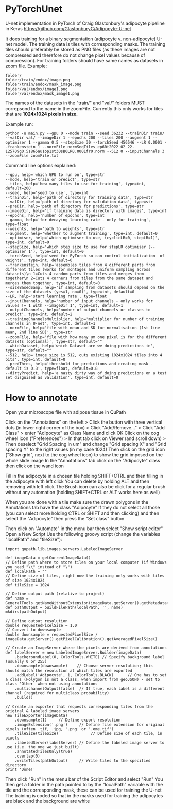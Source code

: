 # PyTorchUnet

U-net implementation in PyTorch of Craig Glastonbury's adipocyte pipeline in Keras
https://github.com/GlastonburyC/Adipocyte-U-net

It does training for a binary segmentation (adipocyte v. non-adipocyte) U-net model. The training data is tiles with corresponding masks.
The training tiles should preferably be stored as PNG files (as these images are not compressed and therefore do not change pixel values because of compression).
For training folders should have same names as datasets in zoom file.
Example:
```
folder/
folder/train/endox/image.png
folder/train/endox/mask_image.png
folder/val/endox/image1.png
folder/val/endox/mask_image1.png
```
The names of the datasets in the "train/" and "val/" folders MUST correpsond to the name in the zoomFile.
Currently this only works for tiles that are **1024x1024 pixels in size.**

Example run:
```
python -u main.py --gpu 0 --mode train --seed 36232 --trainDir train/ --valDir val/ --imageDir 1 --epochs 200 --tiles 200 --augment 1 --optimiser 1 --gamma 0.5 --stepSize 30 --torchSeed 456546 --LR 0.0001 --frankenstein 1 --normFile normSeqTiles_ep60t2022_02_22-125709g0.5s865au1op1st30sB0LR0.0001fr0.norm --512 0 --inputChannels 3 --zoomFile zoomFile.txt
```
Command line options explained:
```
--gpu, help='which GPU to run on', type=str
--mode, help='train or predict', type=str
--tiles, help='how many tiles to use for training', type=int, default=200
--seed, help='seed to use', type=int
--trainDir, help='path of directory for training data', type=str
--valDir, help='path of directory for validation data', type=str
--preDir, help='path of directory for predictions', type=str
--imageDir, help='if training data is directory with images', type=int
--epochs, help='number of epochs', type=int
--gamma, help='for decaying learning rate - only for training', type=float
--weights, help='path to weights', type=str
--augment, help='whether to augment training', type=int, default=0
--optimiser, help='which optimiser to use, (cyclicLR=0, stepLR=1)', type=int, default=0
--stepSize, help='which step size to use for stepLR optimiser (--optimiser 1'), type=int, default=0
--torchSeed, help='seed for PyTorch so can control initialization  of weights', type=int, default=0
--frankenstein, help='assembles tiles from 4 different parts from different tiles (works for montages and uniform sampling across datasets)\n 1=Cuts 4 random parts from tiles and merges them together\n 2=Cuts 4 corners from tiles from the same dataset and merges them together, type=int, default=0
--sizeBasedSamp, help='if sampling from datasets should depend on the size of the datasets (yes=1, no=0)', type=int, default=0
--LR, help='start learning rate', type=float
--inputChannels, help='number of input channels - only works for values != 1 with --imageDir 1', type=int, default=1
--outputChannels, help='number of output channels or classes to predict', type=int, default=2
--trainingChannelsMultiplier, help='multiplier for number of training channels in U-net', type=int, default=1
--normFile, help='file with mean and SD for normalisation (1st line mean, 2nd line SD)', type=str
--zoomFile, help='file with how many um one pixel is for the different datasets (optional)', type=str, default=""
--whichDataset, help='which Dataset are we doing predictions in', type=str, default=""
--512, help='image size is 512, cuts existing 1024x1024 tiles into 4 bits', type=int, default=0
--predThres, help='threshold for predictions and creating mask - default is 0.8', type=float, default=0.8
--dirtyPredict, help='a nasty dirty way of doing predictions on a test set disguised as validation', type=int, default=0
```

# How to annotate

Open your microscope file with adipose tissue in QuPath

Click on the "Annotations" on the left > Click the button with three vertical dots (in lower right corner of the box) > Click "Add/Remove..." > Click "Add Class" > enter "Adipocyte" as Class Name and click OK
Click on the cog wheel icon ("Preferences") > In that tab click on Viewer (and scroll down) > Then deselect "Grid Spacing in um" and change "Grid spacing X" and "Grid spacing Y" to the right values (in my case 1024)
Then click on the grid icon ("Show grid", next to the cog wheel icon) to show the grid imposed on the whole slide image
In the "Annotations" tab click on the "Adipocyte" class then click on the wand icon

Fill in the adipocyte in a chosen tile holding SHIFT+CTRL and then filling in the adipocyte with left click
You can delete by holding ALT and then removing with left click
The Brush icon can also be click for a regular brush without any automation (holding SHIFT+CTRL or ALT works here as well)

When you are done with a tile make sure the drawn polygons in the Annotations tab have the class "Adipocyte"
If they do not select all those (you can select more holding CTRL or SHIFT and then clicking) and then select the "Adipocyte" then press the "Set class" button

Then click on "Automate" in the menu bar then select "Show script editor" Open a New Script
Use the following groovy script (change the variables "localPath" and "tileSize"):

```
import qupath.lib.images.servers.LabeledImageServer

def imageData = getCurrentImageData()
// Define path where to store tiles on your local computer (if Windows you need "\\" instead of "\")
def localPath = ""
// Define size of tiles, right now the training only works with tiles of size 1024x1024
def tileSize = 1024

// Define output path (relative to project)
def name = GeneralTools.getNameWithoutExtension(imageData.getServer().getMetadata().getName())
def pathOutput = buildFilePath(localPath, '', name)
mkdirs(pathOutput)

// Define output resolution
double requestedPixelSize = 1.0
// Convert to downsample
double downsample = requestedPixelSize / imageData.getServer().getPixelCalibration().getAveragedPixelSize()

// Create an ImageServer where the pixels are derived from annotations
def labelServer = new LabeledImageServer.Builder(imageData)
    .backgroundLabel(0, ColorTools.WHITE) // Specify background label (usually 0 or 255)
    .downsample(downsample)    // Choose server resolution; this should match the resolution at which tiles are exported
    .addLabel('Adipocyte', 1, ColorTools.BLACK)      // One has to set a class (Polygon is not a class, when import from geoJSON) - set to class 'Other' when not using annotations
    .multichannelOutput(false)  // If true, each label is a different channel (required for multiclass probability)
    .build()

// Create an exporter that requests corresponding tiles from the original & labeled image servers
new TileExporter(imageData)
    .downsample(1)     // Define export resolution
    .imageExtension('.png')     // Define file extension for original pixels (often .tif, .jpg, '.png' or '.ome.tif')
    .tileSize(tileSize)              // Define size of each tile, in pixels
    .labeledServer(labelServer) // Define the labeled image server to use (i.e. the one we just built)
    .annotatedTilesOnly(true)  
    .overlap(0)                
    .writeTiles(pathOutput)     // Write tiles to the specified directory
print 'Done!'
```
Then click "Run" in the menu bar of the Script Editor and select "Run"
You then get a folder in the path pointed to by the "localPath" variable with the tile and the corresponding mask, these can be used for training the U-net
The training is coded so that in the masks used for training the adipocytes are black and the background are white
